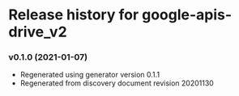 # Release history for google-apis-drive_v2

### v0.1.0 (2021-01-07)

* Regenerated using generator version 0.1.1
* Regenerated from discovery document revision 20201130

